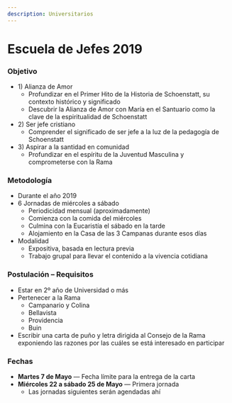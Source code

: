 ```yaml
---
description: Universitarios
---
```


# Escuela de Jefes 2019

### Objetivo

* 1\) Alianza de Amor
  * Profundizar en el Primer Hito de la Historia de Schoenstatt, su contexto histórico y significado
  * Descubrir la Alianza de Amor con María en el Santuario como la clave de la espiritualidad de Schoenstatt
* 2\) Ser jefe cristiano
  * Comprender el significado de ser jefe a la luz de la pedagogía de Schoenstatt
* 3\) Aspirar a la santidad en comunidad
  * Profundizar en el espíritu de la Juventud Masculina y comprometerse con la Rama

### Metodología

* Durante el año 2019
* 6 Jornadas de miércoles a sábado
  * Periodicidad mensual \(aproximadamente\)
  * Comienza con la comida del miércoles
  * Culmina con la Eucaristía el sábado en la tarde
  * Alojamiento en la Casa de las 3 Campanas durante esos días
* Modalidad
  * Expositiva, basada en lectura previa
  * Trabajo grupal para llevar el contenido a la vivencia cotidiana

### Postulación – Requisitos

* Estar en 2º año de Universidad o más
* Pertenecer a la Rama
  * Campanario y Colina
  * Bellavista
  * Providencia
  * Buin
* Escribir una carta de puño y letra dirigida al Consejo de la Rama exponiendo las razones por las cuáles se está interesado en participar

### Fechas

* **Martes 7 de Mayo** — Fecha límite para la entrega de la carta
* **Miércoles 22 a sábado 25 de Mayo** — Primera jornada
  * Las jornadas siguientes serán agendadas ahí
